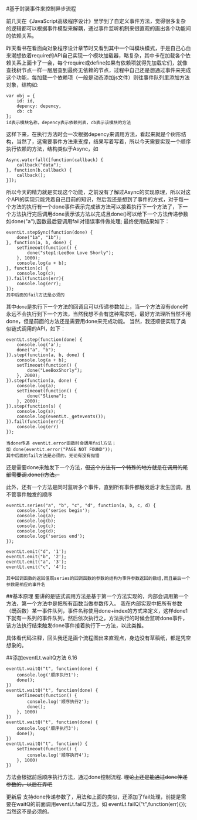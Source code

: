 #基于封装事件来控制异步流程

前几天在《JavaScript高级程序设计》里学到了自定义事件方法，觉得很多复杂的逻辑都可以根据事件模型来解耦，通过事件监听机制来很直观的画出各个功能间的依赖关系。 

昨天看书在看面向对象程序设计章节时又看到其中一个叫模块模式，于是自己心血来潮想依着require的API自己实现一个模块加载器，略复杂，其中卡在加载各个依赖关系上面卡了一会，每个require或define如果有依赖项就得先加载它们，就像查找树节点一样一层层查到最终无依赖的节点，过程中自己还是想通过事件来完成这个功能，每加载一个依赖项（一般是动态添加js文件）则往事件队列里添加方法对象，结构如:
```
var obj = {
	id: id,
	depency: depency,
	cb: cb
};
id表示模块名称，depency表示依赖列表，cb表示该模块的方法
```
这样下来，在执行方法时会一次根据depency来调用方法，看起来就是个树形结构，当然了，这需要事件方法来支撑，结果写着写着，所以今天需要实现一个顺序执行依赖的方法，结构类似于Async，如
```
Async.waterfall([function(callback) {
    callback("data");
}, function(b,callback) {
	callback();
}]);
```
所以今天的精力就是实现这个功能，之前没有了解过Async的实现原理，所以对这个API的实现只能凭着自己目前的知识，然后我还是想到了事件的方式，对于每一个方法的执行有一个done事件表示完成该方法可以接着执行下一个方法了，下一个方法执行完后调用done表示该方法以完成且done()可以给下一个方法传递参数如done("a"),函数最后要调用fail对错误事件做处理;
最终使用结果如下：
```
eventLt.stepSync(function(done) {
	done("1a", "1b");
}, function(a, b, done) {
	setTimeout(function() {
		done("step1:LeeBox Love Shorly");
	}, 1000);
	console.log(a + b);
}, function(c) {
	console.log(c);
}).fail(function(err){
	console.log(err);
});
其中后面的fail方法是必须的
```
其中`done`是执行下一个方法的回调且可以传递参数如上，当一个方法没有done时永远不会执行到下一个方法，当然我想不会有这种需求吧，最好方法理所当然不用done，但是前面的方法还是需要用done来完成功能。
当然，我还顺便实现了类似链式调用的API，如下：
```
eventLt.step(function(done) {
	console.log('a');
	done("a", "b");
}).step(function(a, b, done) {
	console.log(a + b);
	setTimeout(function() {
		done("LeeBoxShorly");
	}, 2000);
}).step(function(a, done) {
	console.log(a);
	setTimeout(function() {
		done("Sliena");
	}, 2000);
}).step(function(s) {
	console.log(s);
	console.log(eventLt._getevents());
}).fail(function(err){
	console.log(err)
});

当done传递 eventLt.error函数时会调用fail方法；
如 done(eventLt.error("PAGE NOT FOUND"));
其中后面的fail方法是必须的，无论有没有抛错
```
还是需要done来触发下一个方法，<del>但这个方法有一个特殊的地方就是在调用的尾部需要调.done()方法。</del>

此外，还有一个方法是同时监听多个事件，直到所有事件都触发后才发生回调，且不管事件触发的顺序
```
eventLt.series("a", "b", "c", "d", function(a, b, c, d) {
	console.log('series begin');
	console.log(a);
	console.log(b);
	console.log(c);
	console.log(d);
	console.log('series end');
});

eventLt.emit("d", '1');
eventLt.emit("b", '2');
eventLt.emit("a", '3');
eventLt.emit("c", '4');

其中回调函数的返回值既series的回调函数的参数的结构为事件参数返回的数组,而且最后一个参数是相应的事件名
```

##基本原理
要讲的是链式调用方法是基于第一个方法实现的，内部会调用第一个方法，第一个方法中是把所有函数当做参数传入。
我在内部实现中把所有参数（既函数）某一事件队列，事件名称使用done+index的方式来定义，这样done1下就有一系列的事件队列，然后依次执行之，方法执行的时候会监听done事件，该方法执行结束触发done事件接着执行下一方法，以此类推。

具体看代码注释，回头我还是画个流程图出来直观点，身边没有草稿纸，都是凭空想象的。

##添加eventLt.waitQ方法 6.16
```
eventLt.waitQ("t", function(done) {
	console.log('顺序执行1');
	done();
})
eventLt.waitQ("t", function(done) {
	setTimeout(function() {
		console.log('顺序执行2');
		done();
	}, 1000)
})
eventLt.waitQ("t", function(done) {
	console.log('顺序执行3');
	done();
})
eventLt.waitQ("t", function() {
	setTimeout(function() {
		console.log('顺序执行4');
	}, 1000)
})
```
方法会根据前后顺序执行方法，通过done控制流程.
<del>理论上还是能通过done传递参数的，以后在弄吧</del>

更新后 支持done传递参数了，用法和上面的类似，还添加了fail处理，前提是需要在waitQ的前面调用eventLt.failQ方法，如 eventLt.failQ("t",function(err){});
当然这不是必须的。
